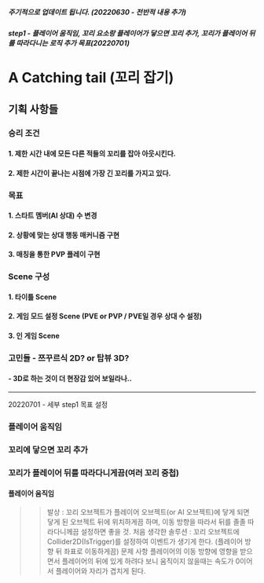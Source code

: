 ##### 주기적으로 업데이트 됩니다. (20220630 - 전반적 내용 추가)
##### step1 - 플레이어 움직임, 꼬리 요소랑 플레이어가 닿으면 꼬리 추가, 꼬리가 플레이어 뒤를 따라다니는 로직 추가 목표(20220701)

# A Catching tail (꼬리 잡기)

## 기획 사항들

### 승리 조건

#### 1. 제한 시간 내에 모든 다른 적들의 꼬리를 잡아 아웃시킨다.
#### 2. 제한 시간이 끝나는 시점에 가장 긴 꼬리를 가지고 있다.


### 목표

#### 1. 스타트 멤버(AI 상대) 수 변경
#### 2. 상황에 맞는 상대 행동 매커니즘 구현
#### 3. 매칭을 통한 PVP 플레이 구현



### Scene 구성

#### 1. 타이틀 Scene
#### 2. 게임 모드 설정 Scene (PVE or PVP / PVE일 경우 상대 수 설정)
#### 3. 인 게임 Scene


### 고민들 - 쯔꾸르식 2D? or 탑뷰 3D?

#### - 3D로 하는 것이 더 현장감 있어 보일라나..

<hr>

20220701 - 세부 step1 목표 설정

### 플레이어 움직임
### 꼬리에 닿으면 꼬리 추가
### 꼬리가 플레이어 뒤를 따라다니게끔(여러 꼬리 중첩)


#### 플레이어 움직임

>> 발상 : 꼬리 오브젝트가 플레이어 오브젝트(or AI 오브젝트)에 닿게 되면 닿게 된 오브젝트 뒤에 위치하게끔 하며, 이동 방향을 따라서 뒤를 졸졸 따라다니께끔 설정하면 좋을 것.
>> 처음 생각한 솔루션 : 꼬리 오브젝트에 Collider2D(IsTrigger)를 설정하여 이벤트가 생기게 한다. (플레이어 방향 뒤 좌표로 이동하게끔)
>> 문제 사항 
<oi> 플레이어의 이동 방향에 영향을 받으면서 플레이어의 뒤에 있게 하려다 보니 움직이지 않을때는 속도가 0이어서 플레이어와 자리가 겹치게 된다.

